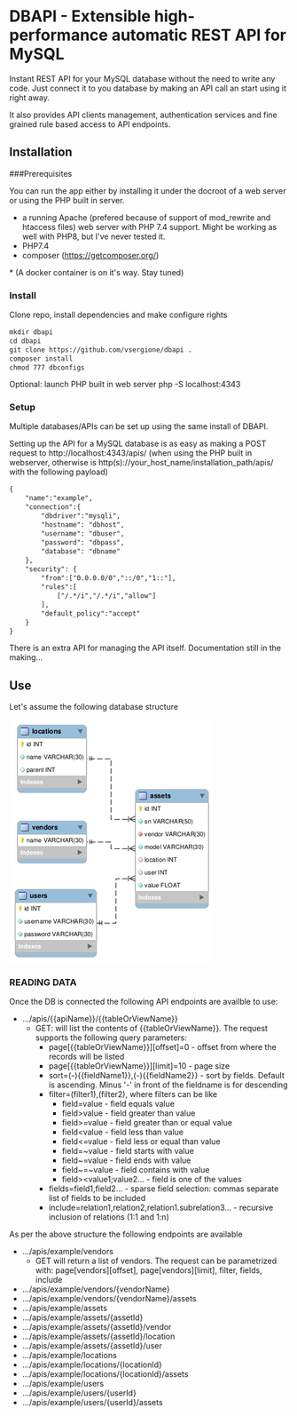 # DBAPI - Extensible high-performance automatic REST API for MySQL
Instant REST API for your MySQL database without the need to write any code. Just connect it to you database  by making an API call an start using it right away. 

It also provides API clients management, authentication services and fine grained rule based access to API endpoints.  

## Installation

###Prerequisites

You can run the app either by installing it under the docroot of a web server or using the PHP built in server. 
- a running Apache (prefered because of support of mod_rewrite and htaccess files) web server with PHP 7.4 support. Might be working as well with PHP8, but I've never tested it.
- PHP7.4
- composer (https://getcomposer.org/)


\* (A docker container is on it's way. Stay tuned)
### Install
Clone repo, install dependencies and make configure rights  

    mkdir dbapi
    cd dbapi
    git clone https://github.com/vsergione/dbapi .
    composer install
    chmod 777 dbconfigs

Optional: launch PHP built in web server
    php -S localhost:4343  

### Setup

Multiple databases/APIs can be set up using the same install of DBAPI.  

Setting up the API for a MySQL database is as easy as making a POST request to http://localhost:4343/apis/ (when using the PHP built in webserver, otherwise is http(s)://your_host_name/installation_path/apis/ with the following payload)

    {
        "name":"example",
        "connection":{
            "dbdriver":"mysqli",
            "hostname": "dbhost",
            "username": "dbuser",
            "password": "dbpass",
            "database": "dbname"
        },
        "security": {
            "from":["0.0.0.0/0","::/0","1::"],
            "rules":[
                ["/.*/i","/.*/i","allow"]
            ],
            "default_policy":"accept"
        }
    }
 
 There is an extra API for managing the API itself. Documentation still in the making...
    
 ## Use
 Let's assume the following database structure
 
 ![DB Structure](docs/example.png "MySQL Workbench export")
 
 
 ### READING DATA
 
 Once the DB is connected the following API endpoints are availble to use:
 - .../apis/{{apiName}}/{{tableOrViewName}}
    - GET: will list the contents of {{tableOrViewName}}. The request supports the following query parameters:
        - page[{{tableOrViewName}}][offset]=0 - offset from where the records will be listed
        - page[{{tableOrViewName}}][limit]=10 - page size
        - sort=(-){{fieldName1}},(-){{fieldName2}} - sort by fields. Default is ascending. Minus '-' in front of the fieldname is for descending
        - filter=(filter1),(filter2), where filters can be like
            - field=value - field equals value 
            - field>value - field greater than value
            - field>=value - field greater than or equal value
            - field<value - field less than value
            - field<=value - field less or equal than value
            - field=~value - field starts with value
            - field~=value - field ends with value
            - field~=~value - field contains with value
            - field><value1;value2... - field is one of the values 
         - fields=field1,field2... - sparse field selection: commas separate list of fields to be included
         - include=relation1,relation2,relation1.subrelation3... - recursive inclusion of relations (1:1 and 1:n)     
                                    
 
 As per the above structure the following endpoints are available
 - .../apis/example/vendors
    - GET will return a list of vendors. The request can be parametrized with: page[vendors][offset], page[vendors][limit], filter, fields, include 
 - .../apis/example/vendors/{vendorName}
 - .../apis/example/vendors/{vendorName}/assets
 - .../apis/example/assets
 - .../apis/example/assets/{assetId}
 - .../apis/example/assets/{assetId}/vendor
 - .../apis/example/assets/{assetId}/location
 - .../apis/example/assets/{assetId}/user
 - .../apis/example/locations
 - .../apis/example/locations/{locationId}
 - .../apis/example/locations/{locationId}/assets
 - .../apis/example/users
 - .../apis/example/users/{userId}
 - .../apis/example/users/{userId}/assets
 
